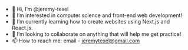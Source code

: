 - 👋 Hi, I’m @jeremy-texel
- 👀 I’m interested in computer science and front-end web development!
- 🌱 I’m currently learning how to create websites using Next.js and React.js.
- 💞️ I’m looking to collaborate on anything that will help me get practice!
- 📫 How to reach me: email - jeremytexel@gmail.com

<!---
jeremy-texel/jeremy-texel is a ✨ special ✨ repository because its `README.md` (this file) appears on your GitHub profile.
You can click the Preview link to take a look at your changes.
--->
